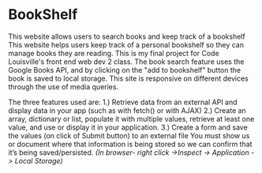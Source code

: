 # BookShelf
This website allows users to search books and keep track of a bookshelf
This website helps users keep track of a personal bookshelf so they can manage books they are reading.  This is my final project for Code Louisville's front end web dev 2 class. The book search feature uses the Google Books API, and by clicking on the "add to bookshelf" button the book is saved to local storage.  This site is responsive on different devices through the use of media queries.  

The three features used are:
1.) Retrieve data from an external API and display data in your app (such as with fetch() or with AJAX)
2.) Create an array, dictionary or list, populate it with multiple values, retrieve at least one value, and use or display it in your application.
3.) Create a form and save the values (on click of Submit button) to an external file 
You must show us or document where that information is being stored so we can confirm that it’s being saved/persisted. 
*(In browser- right click ->Inspect -> Application -> Local Storage)*
